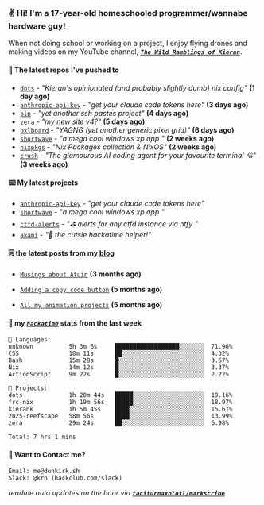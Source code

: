 ### ✌️ Hi! I'm a 17-year-old homeschooled programmer/wannabe hardware guy!

When not doing school or working on a project, I enjoy flying drones and making videos on my YouTube channel, [**_`The Wild Ramblings of Kieran`_**](https://youtube.com/@kieran.rambles).

#### 👷 The latest repos I've pushed to

- [`dots`](https://github.com/taciturnaxolotl/dots) - _"Kieran's opinionated (and probably slightly dumb) nix config"_ **(1 day ago)**
- [`anthropic-api-key`](https://github.com/taciturnaxolotl/anthropic-api-key) - _"get your claude code tokens here"_ **(3 days ago)**
- [`pip`](https://github.com/taciturnaxolotl/pip) - _"yet another ssh pastes project"_ **(4 days ago)**
- [`zera`](https://github.com/taciturnaxolotl/zera) - _"my new site v4?"_ **(5 days ago)**
- [`pxlboard`](https://github.com/taciturnaxolotl/pxlboard) - _"YAGNG (yet another generic pixel grid)"_ **(6 days ago)**
- [`shortwave`](https://github.com/taciturnaxolotl/shortwave) - _"a mega cool windows xp app "_ **(2 weeks ago)**
- [`nixpkgs`](https://github.com/NixOS/nixpkgs) - _"Nix Packages collection & NixOS"_ **(2 weeks ago)**
- [`crush`](https://github.com/charmbracelet/crush) - _"The glamourous AI coding agent for your favourite terminal 💘"_ **(3 weeks ago)**

#### ⌨️ My latest projects

- [`anthropic-api-key`](https://github.com/taciturnaxolotl/anthropic-api-key) - _"get your claude code tokens here"_
- [`shortwave`](https://github.com/taciturnaxolotl/shortwave) - _"a mega cool windows xp app "_
- [`ctfd-alerts`](https://github.com/taciturnaxolotl/ctfd-alerts) - _"⛳ alerts for any ctfd instance via ntfy "_
- [`akami`](https://github.com/taciturnaxolotl/akami) - _"🌷 the cutsie hackatime helper!"_

#### 🗒️ the latest posts from my [blog](https://dunkirk.sh)

- [`Musings about Atuin`](https://dunkirk.sh/blog/atuin/) **(3 months ago)**

- [`Adding a copy code button`](https://dunkirk.sh/blog/adding-a-copy-button/) **(5 months ago)**

- [`All my animation projects`](https://dunkirk.sh/blog/my-animations/) **(5 months ago)**



#### 📡 my [_`hackatime`_](https://waka.hackclub.com) stats from the last week

```text
💾 Languages:
unknown          5h 3m 6s     ██████████████████░░░░░░░  71.96%
CSS              18m 11s      ██░░░░░░░░░░░░░░░░░░░░░░░  4.32%
Bash             15m 28s      █░░░░░░░░░░░░░░░░░░░░░░░░  3.67%
Nix              14m 12s      █░░░░░░░░░░░░░░░░░░░░░░░░  3.37%
ActionScript     9m 22s       █░░░░░░░░░░░░░░░░░░░░░░░░  2.22%

💼 Projects:
dots             1h 20m 44s   █████░░░░░░░░░░░░░░░░░░░░  19.16%
frc-nix          1h 19m 56s   █████░░░░░░░░░░░░░░░░░░░░  18.97%
kierank          1h 5m 45s    ████░░░░░░░░░░░░░░░░░░░░░  15.61%
2025-reefscape   58m 56s      ████░░░░░░░░░░░░░░░░░░░░░  13.99%
zera             29m 24s      ██░░░░░░░░░░░░░░░░░░░░░░░  6.98%

Total: 7 hrs 1 mins
```

#### 📮 Want to Contact me?

```text
Email: me@dunkirk.sh
Slack: @krn (hackclub.com/slack)
```

_readme auto updates on the hour via [**`taciturnaxolotl/markscribe`**](https://github.com/taciturnaxolotl/markscribe)_
